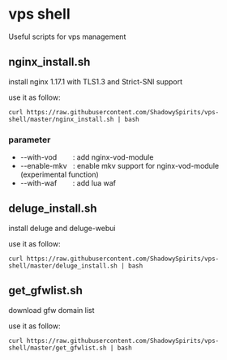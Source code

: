 # vps shell

Useful scripts for vps management

## nginx_install.sh

install nginx 1.17.1 with TLS1.3 and Strict-SNI support

use it as follow:
```
curl https://raw.githubusercontent.com/ShadowySpirits/vps-shell/master/nginx_install.sh | bash
```


### parameter
- --with-vod &nbsp;&nbsp;&nbsp;&nbsp;&nbsp;&nbsp;&nbsp;: add nginx-vod-module
- --enable-mkv &nbsp;&nbsp;: enable mkv support for nginx-vod-module (experimental function)
- --with-waf &nbsp;&nbsp;&nbsp;&nbsp;&nbsp;&nbsp;&nbsp;: add lua waf


## deluge_install.sh

install deluge and deluge-webui

use it as follow:
```
curl https://raw.githubusercontent.com/ShadowySpirits/vps-shell/master/deluge_install.sh | bash
```


## get_gfwlist.sh

download gfw domain list

use it as follow:
```
curl https://raw.githubusercontent.com/ShadowySpirits/vps-shell/master/get_gfwlist.sh | bash
```
